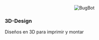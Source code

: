 <div style="text-align:center" markdown="1">

![BugBot](https://github.com/fgcoca/3D-Design/blob/master/Images/08_BugBot.png) 

</div>

### **3D-Design**

Diseños en 3D para imprimir y montar


